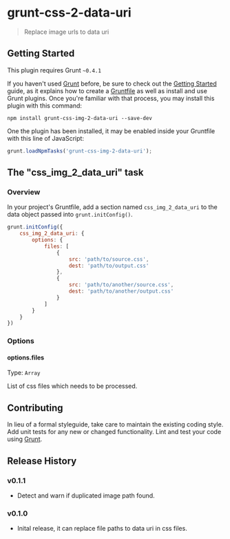 # grunt-css-2-data-uri

> Replace image urls to data uri

## Getting Started
This plugin requires Grunt `~0.4.1`

If you haven't used [Grunt](http://gruntjs.com/) before, be sure to check out the [Getting Started](http://gruntjs.com/getting-started) guide, as it explains how to create a [Gruntfile](http://gruntjs.com/sample-gruntfile) as well as install and use Grunt plugins. Once you're familiar with that process, you may install this plugin with this command:

```shell
npm install grunt-css-img-2-data-uri --save-dev
```

One the plugin has been installed, it may be enabled inside your Gruntfile with this line of JavaScript:

```js
grunt.loadNpmTasks('grunt-css-img-2-data-uri');
```

## The "css_img_2_data_uri" task

### Overview
In your project's Gruntfile, add a section named `css_img_2_data_uri` to the data object passed into `grunt.initConfig()`.

```js
grunt.initConfig({
    css_img_2_data_uri: {
        options: {
            files: [
                {
                    src: 'path/to/source.css',
                    dest: 'path/to/output.css'
                },
                {
                    src: 'path/to/another/source.css',
                    dest: 'path/to/another/output.css'
                }
            ]
        }
    }
})
```

### Options

#### options.files
Type: `Array`

List of css files which needs to be processed.

## Contributing
In lieu of a formal styleguide, take care to maintain the existing coding style. Add unit tests for any new or changed functionality. Lint and test your code using [Grunt](http://gruntjs.com/).

## Release History

### v0.1.1

 * Detect and warn if duplicated image path found.

### v0.1.0

 * Inital release, it can replace file paths to data uri in css files.
